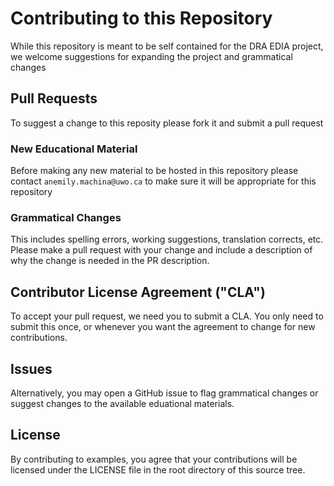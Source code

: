 # Contributing to this Repository

While this repository is meant to be self contained for the DRA EDIA project, we welcome suggestions for expanding the project and grammatical changes

## Pull Requests

To suggest a change to this reposity please fork it and submit a pull request

### New Educational Material

Before making any new material to be hosted in this repository please contact `anemily.machina@uwo.ca` to make sure it will be appropriate for this repository

### Grammatical Changes

This includes spelling errors, working suggestions, translation corrects, etc. Please make a pull request with your change and include a description of why the change is needed in the PR description.

## Contributor License Agreement ("CLA")

To accept your pull request, we need you to submit a CLA. You only need to submit this once, or whenever you want the agreement to change for new contributions.

## Issues

Alternatively, you may open a GitHub issue to flag grammatical changes or suggest changes to the available eduational materials.

## License
By contributing to examples, you agree that your contributions will be licensed under the LICENSE file in the root directory of this source tree.
